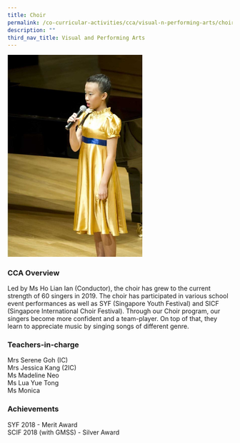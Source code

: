 ```yaml
---
title: Choir
permalink: /co-curricular-activities/cca/visual-n-performing-arts/choir/
description: ""
third_nav_title: Visual and Performing Arts
---
```


<img src="/images/Capture2.jpg" 
    style="width:60%">

### CCA Overview

Led by Ms Ho Lian Ian (Conductor), the choir has grew to the current strength of 60 singers in 2019. The choir has participated in various school event performances as well as SYF (Singapore Youth Festival) and SICF (Singapore International Choir Festival). Through our Choir program, our singers become more confident and a team-player. On top of that, they learn to appreciate music by singing songs of different genre. 

### Teachers-in-charge

Mrs Serene Goh (IC) <br>
Mrs Jessica Kang (2IC) <br>
Ms Madeline Neo <br>
Ms Lua Yue Tong <br>
Ms Monica  

### Achievements

SYF 2018 - Merit Award <br>
SCIF 2018 (with GMSS) - Silver Award